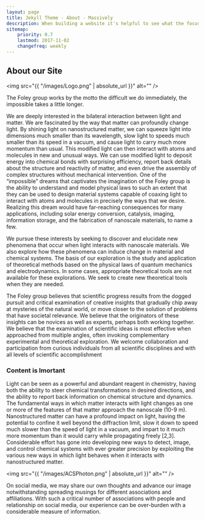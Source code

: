 ```yaml
---
layout: page
title: Jekyll Theme - About - Massively
description: When building a website it's helpful to see what the focus of your site is. This page is an example of how to show a website's focus.
sitemap:
    priority: 0.7
    lastmod: 2017-11-02
    changefreq: weekly
---
```

## About our Site

<span class="image left"><img src="{{ "/images/Logo.png" | absolute_url }}" alt="" /></span>

The Foley group works by the motto the difficult we do immediately, the impossible takes a little longer. 

We are deeply interested in the bilateral interaction between light and matter. We are fascinated by the way that matter can profoundly change light. By shining light on nanostructured matter, we can squeeze light into dimensions much smaller than its wavelength, slow light to speeds much smaller than its speed in a vacuum, and cause light to carry much more momentum than usual. This modified light can then interact with atoms and molecules in new and unusual ways. We can use modified light to deposit energy into chemical bonds with surprising efficiency, report back details about the structure and reactivity of matter, and even drive the assembly of complex structures without mechanical intervention. One of the “impossible” dreams that captivates the imagination of the Foley group is the ability to understand and model physical laws to such an extent that they can be used to design material systems capable of coaxing light to interact with atoms and molecules in precisely the ways that we desire. Realizing this dream would have far-reaching consequences for many applications, including solar energy conversion, catalysis, imaging, information storage, and the fabrication of nanoscale materials, to name a few. 

We pursue these interests by seeking to discover and elucidate new phenomena that occur when light interacts with nanoscale materials. We also explore how these phenomena can induce change in material and chemical systems. The basis of our exploration is the study and application of theoretical methods based on the physical laws of quantum mechanics and electrodynamics. In some cases, appropriate theoretical tools are not available for these explorations. We seek to create new theoretical tools when they are needed. 

The Foley group believes that scientific progress results from the dogged pursuit and critical examination of creative insights that gradually chip away at mysteries of the natural world, or move closer to the solution of problems that have societal relevance. We believe that the originators of these insights can be novices as well as experts, perhaps both working together. We believe that the examination of scientific ideas is most effective when approached from multiple angles, often invoking complementary experimental and theoretical exploration. We welcome collaboration and participation from curious individuals from all scientific disciplines and with all levels of scientific accomplishment

### Content is Imortant
<div class="box">
  <p>
Light can be seen as a powerful and abundant reagent in chemistry, having both the ability to steer chemical transformations in desired directions, and the ability to report back information on chemical structure and dynamics.  The fundamental ways in which matter interacts with light changes as one or more of the features of that matter approach the nanoscale (10-9 m). Nanostructured matter can have a profound impact on light, having the potential to confine it well beyond the diffraction limit, slow it down to speed much slower than the speed of light in a vacuum, and impart to it much more momentum than it would carry while propagating freely [2,3]. Considerable effort has gone into developing new ways to detect, image, and control chemical systems with ever greater precision by exploiting the various new ways in which light behaves when it interacts with nanostructured matter. 

  </p>
</div>

<span class="image left"><img src="{{ "/images/ACSPhoton.png" | absolute_url }}" alt="" /></span>

On social media, we may share our own thoughts and advance our image notwithstanding spreading musings for different associations and affiliations. With such a critical number of associations with people and relationship on social media, our experience can be over-burden with a considerable measure of information.
